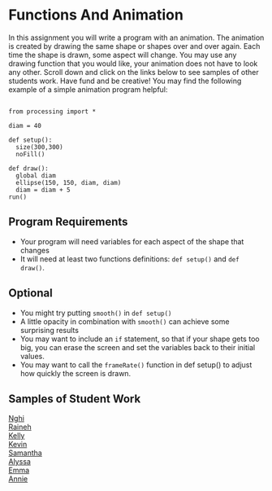 Functions And Animation
=======================
In this assignment you will write a program with an animation. The animation is created by drawing the same shape or shapes over and over again. Each time the shape is drawn, some aspect will change. You may use any drawing function that you would like, your animation does not have to look any other. Scroll down and click on the links below to see samples of other students work. Have fund and be creative! You may find the following example of a simple animation program helpful:
<pre><code>
from processing import *

diam = 40

def setup():
  size(300,300)
  noFill()

def draw():
  global diam
  ellipse(150, 150, diam, diam)
  diam = diam + 5
run()
</code></pre>   
Program Requirements
--------------------
* Your program will need variables for each aspect of the shape that changes
* It will need at least two functions definitions: `def setup()` and `def draw()`.   

Optional   
--------
* You might try putting `smooth()` in `def setup()`
* A little opacity in combination with `smooth()` can achieve some surprising results
* You may want to include an `if` statement, so that if your shape gets too big, you can erase the screen and set the variables back to their initial values.
* You may want to call the `frameRate()` function in def setup() to adjust how quickly the screen is drawn.   

Samples of Student Work   
-----------------------   
[Nghi](https://trinket.io/embed/python/88d0ffaaf1?outputOnly=true&runOption=run)   
[Raineh](https://trinket.io/embed/python/a78be9a0f8?outputOnly=true&runOption=run)   
[Kelly](https://trinket.io/embed/python/f936c54028?outputOnly=true&runOption=run)   
[Kevin](https://trinket.io/embed/python/a0cf399979?outputOnly=true&runOption=run)  
[Samantha](https://trinket.io/embed/python/c251004479?outputOnly=true&runOption=run)   
[Alyssa](https://trinket.io/embed/python/eb659f08e4?outputOnly=true&runOption=run)   
[Emma](https://trinket.io/embed/python/d8eec037c2?outputOnly=true&runOption=run)   
[Annie](https://trinket.io/embed/python/3f4e2288bd?outputOnly=true&runOption=run&start=result)   
